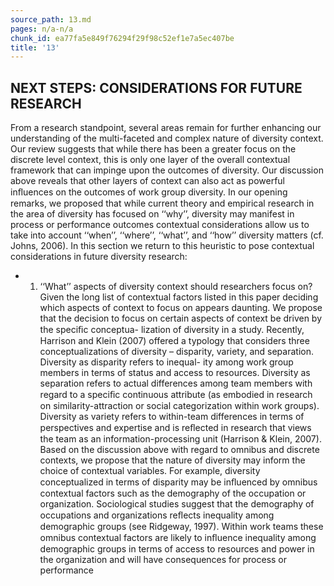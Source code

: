 ```yaml
---
source_path: 13.md
pages: n/a-n/a
chunk_id: ea77fa5e849f76294f29f98c52ef1e7a5ec407be
title: '13'
---
```

## NEXT STEPS: CONSIDERATIONS FOR FUTURE RESEARCH

From a research standpoint, several areas remain for further enhancing our understanding of the multi-faceted and complex nature of diversity context. Our review suggests that while there has been a greater focus on the discrete level context, this is only one layer of the overall contextual framework that can impinge upon the outcomes of diversity. Our discussion above reveals that other layers of context can also act as powerful inﬂuences on the outcomes of work group diversity. In our opening remarks, we proposed that while current theory and empirical research in the area of diversity has focused on ‘‘why’’, diversity may manifest in process or performance outcomes contextual considerations allow us to take into account ‘‘when’’, ‘‘where’’, ‘‘what’’, and ‘‘how’’ diversity matters (cf. Johns, 2006). In this section we return to this heuristic to pose contextual considerations in future diversity research:

- 1. ‘‘What’’ aspects of diversity context should researchers focus on? Given the long list of contextual factors listed in this paper deciding which aspects of context to focus on appears daunting. We propose that the decision to focus on certain aspects of context be driven by the speciﬁc conceptua- lization of diversity in a study. Recently, Harrison and Klein (2007) offered a typology that considers three conceptualizations of diversity – disparity, variety, and separation. Diversity as disparity refers to inequal- ity among work group members in terms of status and access to resources. Diversity as separation refers to actual differences among team members with regard to a speciﬁc continuous attribute (as embodied in research on similarity-attraction or social categorization within work groups). Diversity as variety refers to within-team differences in terms of perspectives and expertise and is reﬂected in research that views the team as an information-processing unit (Harrison & Klein, 2007). Based on the discussion above with regard to omnibus and discrete contexts, we propose that the nature of diversity may inform the choice of contextual variables. For example, diversity conceptualized in terms of disparity may be inﬂuenced by omnibus contextual factors such as the demography of the occupation or organization. Sociological studies suggest that the demography of occupations and organizations reﬂects inequality among demographic groups (see Ridgeway, 1997). Within work teams these omnibus contextual factors are likely to inﬂuence inequality among demographic groups in terms of access to resources and power in the organization and will have consequences for process or performance
